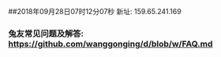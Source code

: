 ##2018年09月28日07时12分07秒 新址: 159.65.241.169
### 兔友常见问题及解答: https://github.com/wanggonging/d/blob/w/FAQ.md
